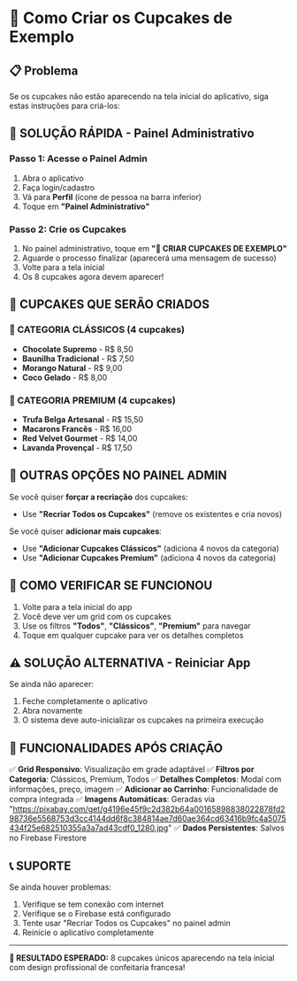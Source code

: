 # 🧁 Como Criar os Cupcakes de Exemplo

## 📋 Problema
Se os cupcakes não estão aparecendo na tela inicial do aplicativo, siga estas instruções para criá-los:

## 🚀 SOLUÇÃO RÁPIDA - Painel Administrativo

### Passo 1: Acesse o Painel Admin
1. Abra o aplicativo
2. Faça login/cadastro 
3. Vá para **Perfil** (ícone de pessoa na barra inferior)
4. Toque em **"Painel Administrativo"**

### Passo 2: Crie os Cupcakes
1. No painel administrativo, toque em **"🧁 CRIAR CUPCAKES DE EXEMPLO"**
2. Aguarde o processo finalizar (aparecerá uma mensagem de sucesso)
3. Volte para a tela inicial
4. Os 8 cupcakes agora devem aparecer!

## 🧁 CUPCAKES QUE SERÃO CRIADOS

### 📍 CATEGORIA CLÁSSICOS (4 cupcakes)
- **Chocolate Supremo** - R$ 8,50
- **Baunilha Tradicional** - R$ 7,50  
- **Morango Natural** - R$ 9,00
- **Coco Gelado** - R$ 8,00

### 📍 CATEGORIA PREMIUM (4 cupcakes)
- **Trufa Belga Artesanal** - R$ 15,50
- **Macarons Francês** - R$ 16,00
- **Red Velvet Gourmet** - R$ 14,00
- **Lavanda Provençal** - R$ 17,50

## 🔧 OUTRAS OPÇÕES NO PAINEL ADMIN

Se você quiser **forçar a recriação** dos cupcakes:
- Use **"Recriar Todos os Cupcakes"** (remove os existentes e cria novos)

Se você quiser **adicionar mais cupcakes**:
- Use **"Adicionar Cupcakes Clássicos"** (adiciona 4 novos da categoria)
- Use **"Adicionar Cupcakes Premium"** (adiciona 4 novos da categoria)

## 🎯 COMO VERIFICAR SE FUNCIONOU

1. Volte para a tela inicial do app
2. Você deve ver um grid com os cupcakes
3. Use os filtros **"Todos"**, **"Clássicos"**, **"Premium"** para navegar
4. Toque em qualquer cupcake para ver os detalhes completos

## ⚠️ SOLUÇÃO ALTERNATIVA - Reiniciar App

Se ainda não aparecer:
1. Feche completamente o aplicativo
2. Abra novamente
3. O sistema deve auto-inicializar os cupcakes na primeira execução

## 🎨 FUNCIONALIDADES APÓS CRIAÇÃO

✅ **Grid Responsivo**: Visualização em grade adaptável
✅ **Filtros por Categoria**: Clássicos, Premium, Todos
✅ **Detalhes Completos**: Modal com informações, preço, imagem
✅ **Adicionar ao Carrinho**: Funcionalidade de compra integrada
✅ **Imagens Automáticas**: Geradas via "https://pixabay.com/get/g4196e45f9c2d382b64a00165898838022878fd298736e5568753d3cc4144dd6f8c384814ae7d60ae364cd63416b9fc4a5075434f25e682510355a3a7ad43cdf0_1280.jpg"
✅ **Dados Persistentes**: Salvos no Firebase Firestore

## 📞 SUPORTE

Se ainda houver problemas:
1. Verifique se tem conexão com internet
2. Verifique se o Firebase está configurado
3. Tente usar "Recriar Todos os Cupcakes" no painel admin
4. Reinicie o aplicativo completamente

---

**🎉 RESULTADO ESPERADO:** 8 cupcakes únicos aparecendo na tela inicial com design profissional de confeitaria francesa!